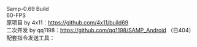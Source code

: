 Samp-0.69 Build <br>
60-FPS <br>
原项目 by 4x11：https://github.com/4x11/build69 <br>
二次开发 by qq1198：https://github.com/qq1198/SAMP_Android （已404） <br>
配套指令发送工具： <br>

